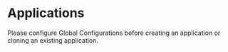 # Applications

Please configure Global Configurations before creating an application or cloning an existing application.